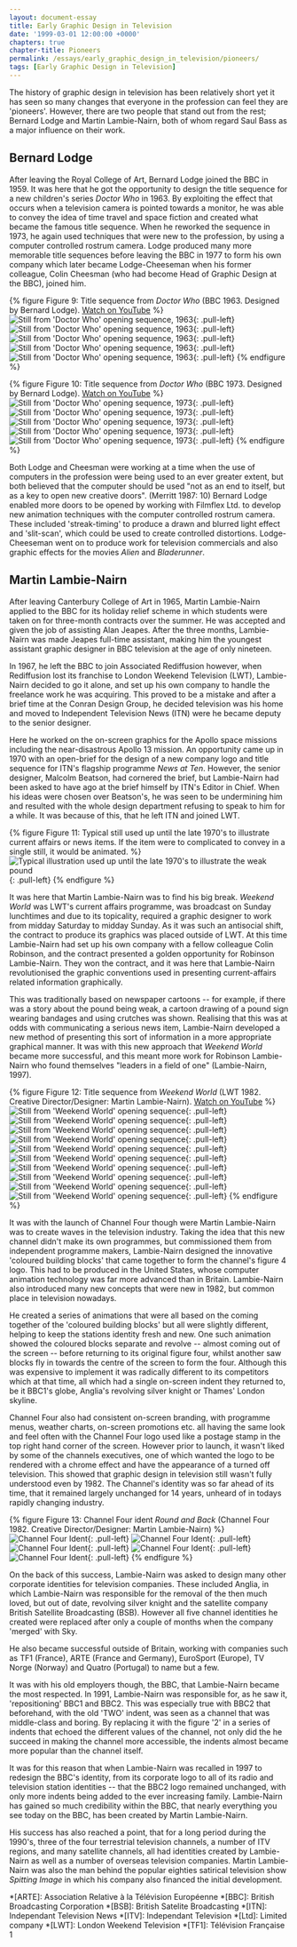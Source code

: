 ```yaml
---
layout: document-essay
title: Early Graphic Design in Television
date: '1999-03-01 12:00:00 +0000'
chapters: true
chapter-title: Pioneers
permalink: /essays/early_graphic_design_in_television/pioneers/
tags: [Early Graphic Design in Television]
---
```

The history of graphic design in television has been relatively short yet it has seen so many changes that everyone in the profession can feel they are 'pioneers'. However, there are two people that stand out from the rest; Bernard Lodge and Martin Lambie-Nairn, both of whom regard Saul Bass as a major influence on their work.

## Bernard Lodge
After leaving the Royal College of Art, Bernard Lodge joined the BBC in 1959. It was here that he got the opportunity to design the title sequence for a new children's series <cite>Doctor Who</cite> in 1963. By exploiting the effect that occurs when a television camera is pointed towards a monitor, he was able to convey the idea of time travel and space fiction and created what became the famous title sequence. When he reworked the sequence in 1973, he again used techniques that were new to the profession, by using a computer controlled rostrum camera. Lodge produced many more memorable title sequences before leaving the BBC in 1977 to form his own company which later became Lodge-Cheeseman when his former colleague, Colin Cheesman (who had become Head of Graphic Design at the BBC), joined him.

{% figure Figure 9: Title sequence from <cite>Doctor Who</cite> (BBC 1963. Designed by Bernard Lodge). <a href="http://www.youtube.com/watch?v=Oz7e9kQ2-Uk">Watch on YouTube</a> %}
![Still from 'Doctor Who' opening sequence, 1963](/assets/images/essays/early_graphic_design_in_television/figure-9a.png){: .pull-left}
![Still from 'Doctor Who' opening sequence, 1963](/assets/images/essays/early_graphic_design_in_television/figure-9b.png){: .pull-left}
![Still from 'Doctor Who' opening sequence, 1963](/assets/images/essays/early_graphic_design_in_television/figure-9c.png){: .pull-left}
![Still from 'Doctor Who' opening sequence, 1963](/assets/images/essays/early_graphic_design_in_television/figure-9d.png){: .pull-left}
![Still from 'Doctor Who' opening sequence, 1963](/assets/images/essays/early_graphic_design_in_television/figure-9e.png){: .pull-left}
{% endfigure %}

{% figure Figure 10: Title sequence from <cite>Doctor Who</cite> (BBC 1973. Designed by Bernard Lodge). <a href="http://www.youtube.com/watch?v=bKg9tuSbXmk">Watch on YouTube</a> %}
![Still from 'Doctor Who' opening sequence, 1973](/assets/images/essays/early_graphic_design_in_television/figure-10a.png){: .pull-left}
![Still from 'Doctor Who' opening sequence, 1973](/assets/images/essays/early_graphic_design_in_television/figure-10b.png){: .pull-left}
![Still from 'Doctor Who' opening sequence, 1973](/assets/images/essays/early_graphic_design_in_television/figure-10c.png){: .pull-left}
![Still from 'Doctor Who' opening sequence, 1973](/assets/images/essays/early_graphic_design_in_television/figure-10d.png){: .pull-left}
![Still from 'Doctor Who' opening sequence, 1973](/assets/images/essays/early_graphic_design_in_television/figure-10e.png){: .pull-left}
{% endfigure %}

Both Lodge and Cheesman were working at a time when the use of computers in the profession were being used to an ever greater extent, but both believed that the computer should be used "not as an end to itself, but as a key to open new creative doors". (Merritt 1987: 10) Bernard Lodge enabled more doors to be opened by working with Filmflex Ltd. to develop new animation techniques with the computer controlled rostrum camera. These included 'streak-timing' to produce a drawn and blurred light effect and 'slit-scan', which could be used to create controlled distortions. Lodge-Cheeseman went on to produce work for television commercials and also graphic effects for the movies <cite>Alien</cite> and <cite>Bladerunner</cite>.

## Martin Lambie-Nairn
After leaving Canterbury College of Art in 1965, Martin Lambie-Nairn applied to the BBC for its holiday relief scheme in which students were taken on for three-month contracts over the summer. He was accepted and given the job of assisting Alan Jeapes. After the three months, Lambie-Nairn was made Jeapes full-time assistant, making him the youngest assistant graphic designer in BBC television at the age of only nineteen.

In 1967, he left the BBC to join Associated Rediffusion however, when Rediffusion lost its franchise to London Weekend Television (LWT), Lambie-Nairn decided to go it alone, and set up his own company to handle the freelance work he was acquiring. This proved to be a mistake and after a brief time at the Conran Design Group, he decided television was his home and moved to Independent Television News (ITN) were he became deputy to the senior designer.

Here he worked on the on-screen graphics for the Apollo space missions including the near-disastrous Apollo 13 mission. An opportunity came up in 1970 with an open-brief for the design of a new company logo and title sequence for ITN's flagship programme <cite>News at Ten</cite>. However, the senior designer, Malcolm Beatson, had cornered the brief, but Lambie-Nairn had been asked to have ago at the brief himself by ITN's Editor in Chief. When his ideas were chosen over Beatson's, he was seen to be undermining him and resulted with the whole design department refusing to speak to him for a while. It was because of this, that he left ITN and joined LWT.

{% figure Figure 11: Typical still used up until the late 1970's to illustrate current affairs or news items. If the item were to complicated to convey in a single still, it would be animated. %}
![Typical illustration used up until the late 1970's to illustrate the weak pound](/assets/images/essays/early_graphic_design_in_television/figure-11.png){: .pull-left}
{% endfigure %}

It was here that Martin Lambie-Nairn was to find his big break. <cite>Weekend World</cite> was LWT's current affairs programme, was broadcast on Sunday lunchtimes and due to its topicality, required a graphic designer to work from midday Saturday to midday Sunday. As it was such an antisocial shift, the contract to produce its graphics was placed outside of LWT. At this time Lambie-Nairn had set up his own company with a fellow colleague Colin Robinson, and the contract presented a golden opportunity for Robinson Lambie-Nairn. They won the contract, and it was here that Lambie-Nairn revolutionised the graphic conventions used in presenting current-affairs related information graphically.

This was traditionally based on newspaper cartoons -- for example, if there was a story about the pound being weak, a cartoon drawing of a pound sign wearing bandages and using crutches was shown. Realising that this was at odds with communicating a serious news item, Lambie-Nairn developed a new method of presenting this sort of information in a more appropriate graphical manner. It was with this new approach that <cite>Weekend World</cite> became more successful, and this meant more work for Robinson Lambie-Nairn who found themselves "leaders in a field of one" (Lambie-Nairn, 1997).

{% figure Figure 12: Title sequence from <cite>Weekend World</cite> (LWT 1982. Creative Director/Designer: Martin Lambie-Nairn). <a href="http://www.youtube.com/watch?v=Nsf6zIxlOd8">Watch on YouTube</a> %}
![Still from 'Weekend World' opening sequence](/assets/images/essays/early_graphic_design_in_television/figure-12a.png){: .pull-left}
![Still from 'Weekend World' opening sequence](/assets/images/essays/early_graphic_design_in_television/figure-12b.png){: .pull-left}
![Still from 'Weekend World' opening sequence](/assets/images/essays/early_graphic_design_in_television/figure-12c.png){: .pull-left}
![Still from 'Weekend World' opening sequence](/assets/images/essays/early_graphic_design_in_television/figure-12d.png){: .pull-left}
![Still from 'Weekend World' opening sequence](/assets/images/essays/early_graphic_design_in_television/figure-12e.png){: .pull-left}
![Still from 'Weekend World' opening sequence](/assets/images/essays/early_graphic_design_in_television/figure-12f.png){: .pull-left}
![Still from 'Weekend World' opening sequence](/assets/images/essays/early_graphic_design_in_television/figure-12g.png){: .pull-left}
![Still from 'Weekend World' opening sequence](/assets/images/essays/early_graphic_design_in_television/figure-12h.png){: .pull-left}
![Still from 'Weekend World' opening sequence](/assets/images/essays/early_graphic_design_in_television/figure-12i.png){: .pull-left}
![Still from 'Weekend World' opening sequence](/assets/images/essays/early_graphic_design_in_television/figure-12j.png){: .pull-left}
{% endfigure %}

It was with the launch of Channel Four though were Martin Lambie-Nairn was to create waves in the television industry. Taking the idea that this new channel didn't make its own programmes, but commissioned them from independent programme makers, Lambie-Nairn designed the innovative 'coloured building blocks' that came together to form the channel's figure 4 logo. This had to be produced in the United States, whose computer animation technology was far more advanced than in Britain. Lambie-Nairn also introduced many new concepts that were new in 1982, but common place in television nowadays.

He created a series of animations that were all based on the coming together of the 'coloured building blocks' but all were slightly different, helping to keep the stations identity fresh and new. One such animation showed the coloured blocks separate and revolve -- almost coming out of the screen -- before returning to its original figure four, whilst another saw blocks fly in towards the centre of the screen to form the four. Although this was expensive to implement it was radically different to its competitors which at that time, all which had a single on-screen indent they returned to, be it BBC1's globe, Anglia's revolving silver knight or Thames' London skyline.

Channel Four also had consistent on-screen branding, with programme menus, weather charts, on-screen promotions etc. all having the same look and feel often with the Channel Four logo used like a postage stamp in the top right hand corner of the screen. However prior to launch, it wasn't liked by some of the channels executives, one of which wanted the logo to be rendered with a chrome effect and have the appearance of a turned off television. This showed that graphic design in television still wasn't fully understood even by 1982. The Channel's identity was so far ahead of its time, that it remained largely unchanged for 14 years, unheard of in todays rapidly changing industry.

{% figure Figure 13: Channel Four ident <cite>Round and Back</cite> (Channel Four 1982. Creative Director/Designer: Martin Lambie-Nairn) %}
![Channel Four Ident](/assets/images/essays/early_graphic_design_in_television/figure-13a.png){: .pull-left}
![Channel Four Ident](/assets/images/essays/early_graphic_design_in_television/figure-13b.png){: .pull-left}
![Channel Four Ident](/assets/images/essays/early_graphic_design_in_television/figure-13c.png){: .pull-left}
![Channel Four Ident](/assets/images/essays/early_graphic_design_in_television/figure-13d.png){: .pull-left}
![Channel Four Ident](/assets/images/essays/early_graphic_design_in_television/figure-13e.png){: .pull-left}
{% endfigure %}

On the back of this success, Lambie-Nairn was asked to design many other corporate identities for television companies. These included Anglia, in which Lambie-Nairn was responsible for the removal of the then much loved, but out of date, revolving silver knight and the satellite company British Satellite Broadcasting (BSB). However all five channel identities he created were replaced after only a couple of months when the company 'merged' with Sky.

He also became successful outside of Britain, working with companies such as <span lang="fr">TF1 (France)</span>, <span lang="fr">ARTE</span> (France and Germany), EuroSport (Europe), <span lang="no">TV Norge</span> (Norway) and <span lang="pt">Quatro</span> (Portugal) to name but a few.

It was with his old employers though, the BBC, that Lambie-Nairn became the most respected. In 1991, Lambie-Nairn was responsible for, as he saw it, 'repositioning' BBC1 and BBC2. This was especially true with BBC2 that beforehand, with the old 'TWO' indent, was seen as a channel that was middle-class and boring. By replacing it with the figure '2' in a series of indents that echoed the different values of the channel, not only did the he succeed in making the channel more accessible, the indents almost became more popular than the channel itself.

It was for this reason that when Lambie-Nairn was recalled in 1997 to redesign the BBC's identity, from its corporate logo to all of its radio and television station identities -- that the BBC2 logo remained unchanged, with only more indents being added to the ever increasing family. Lambie-Nairn has gained so much credibility within the BBC, that nearly everything you see today on the BBC, has been created by Martin Lambie-Nairn.

His success has also reached a point, that for a long period during the 1990's, three of the four terrestrial television channels, a number of ITV regions, and many satellite channels, all had identities created by Lambie-Nairn as well as a number of overseas television companies. Martin Lambie-Nairn was also the man behind the popular eighties satirical television show <cite>Spitting Image</cite> in which his company also financed the initial development.

*[ARTE]: Association Relative à la Télévision Européenne
*[BBC]: British Broadcasting Corporation
*[BSB]: British Satelite Broadcasting
*[ITN]: Independant Television News
*[ITV]: Independant Television
*[Ltd]: Limited company
*[LWT]: London Weekend Television
*[TF1]: Télévision Française 1